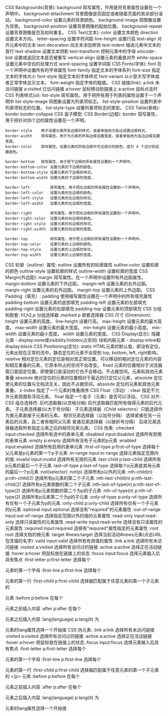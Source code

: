CSS Backgrounds(背景):
    background	            简写属性，作用是将背景属性设置在一个声明中。
    background-attachment	背景图像是否固定或者随着页面的其余部分滚动。
    background-color	    设置元素的背景颜色。
    background-image	    把图像设置为背景。
    background-position	    设置背景图像的起始位置。
    background-repeat	    设置背景图像是否及如何重复。
CSS Text(文本):
    color	            设置文本颜色
    direction	        设置文本方向。
    letter-spacing	    设置字符间距
    line-height	        设置行高
    text-align	        对齐元素中的文本
    text-decoration	    向文本添加修饰
    text-indent	        缩进元素中文本的首行
    text-shadow	        设置文本阴影
    text-transform	    控制元素中的字母
    unicode-bidi	    设置或返回文本是否被重写 
    vertical-align	    设置元素的垂直对齐
    white-space	        设置元素中空白的处理方式
    word-spacing	    设置字间距
CSS Fonts(字体):
    font	        在一个声明中设置所有的字体属性
    font-family	    指定文本的字体系列
    font-size	    指定文本的字体大小
    font-style	    指定文本的字体样式
    font-variant	以小型大写字体或者正常字体显示文本。
    font-weight	    指定字体的粗细。
CSS 链接(link):
    a:link          未访问链接
    a:visited       已访问链接
    a:hover         鼠标移动到链接上
    a:active        鼠标点击时
CSS 列表样式(ul):
    list-style	        简写属性。用于把所有用于列表的属性设置于一个声明中
    list-style-image	将图象设置为列表项标志。
    list-style-position	设置列表中列表项标志的位置。
    list-style-type	    设置列表项标志的类型。
CSS Table(表格):
    border
    border-collapse
CSS 盒子模型:
CSS Border(边框):
    border	        简写属性，用于把针对四个边的属性设置在一个声明。
    
    border-style	用于设置元素所有边框的样式，或者单独地为各边设置边框样式。
    border-width	简写属性，用于为元素的所有边框设置宽度，或者单独地为各边边框设置宽度。
    border-color	简写属性，设置元素的所有边框中可见部分的颜色，或为 4 个边分别设置颜色。
    
    border-bottom	简写属性，用于把下边框的所有属性设置到一个声明中。
    border-bottom-color	设置元素的下边框的颜色。
    border-bottom-style	设置元素的下边框的样式。
    border-bottom-width	设置元素的下边框的宽度。
    
    border-left	        简写属性，用于把左边框的所有属性设置到一个声明中。
    border-left-color	设置元素的左边框的颜色。
    border-left-style	设置元素的左边框的样式。
    border-left-width	设置元素的左边框的宽度。
    
    border-right	    简写属性，用于把右边框的所有属性设置到一个声明中。
    border-right-color	设置元素的右边框的颜色。
    border-right-style	设置元素的右边框的样式。
    border-right-width	设置元素的右边框的宽度。
    
    border-top	        简写属性，用于把上边框的所有属性设置到一个声明中。
    border-top-color	设置元素的上边框的颜色。
    border-top-style	设置元素的上边框的样式。
    border-top-width	设置元素的上边框的宽度。
CSS 轮廓（outline）属性:
    outline	        设置所有的轮廓属性
    outline-color	设置轮廓的颜色
    outline-style	设置轮廓的样式
    outline-width	设置轮廓的宽度
CSS Margin(外边距):
    margin	        简写属性。在一个声明中设置所有外边距属性。
    margin-bottom	设置元素的下外边距。
    margin-left	    设置元素的左外边距。
    margin-right	设置元素的右外边距。
    margin-top	    设置元素的上外边距。
CSS Padding（填充）:
    padding	        使用缩写属性设置在一个声明中的所有填充属性
    padding-bottom	设置元素的底部填充
    padding-left	设置元素的左部填充
    padding-right	设置元素的右部填充
    padding-top	    设置元素的顶部填充
CSS 分组和嵌套:
    h1,h2,p         分组选择器
    .marked p       嵌套选择器
CSS 尺寸 (Dimension):
    height	    设置元素的高度。
    line-height	设置行高。
    max-height	设置元素的最大高度。
    max-width	设置元素的最大宽度。
    min-height	设置元素的最小高度。
    min-width	设置元素的最小宽度。
    width	    设置元素的宽度。
CSS Display(显示):
    隐藏元素 - display:none或visibility:hidden(占空间)
    块和内联元素 - display:inline和display:block
CSS Positioning(定位):
    static      HTML元素的默认值，即没有定位，元素出现在正常的流中。静态定位的元素不会受到 top, bottom, left, right影响。
    relative    相对定位元素的定位是相对其正常位置。可以移动的相对定位元素的内容和相互重叠的元素，它原本所占的空间不会改变。
    fixed       元素的位置相对于浏览器窗口是固定位置。即使窗口是滚动的它也不会移动。不占据空间。元素和其他元素重叠
    absolute    绝对定位的元素的位置相对于最近的已定位父元素，absolute 定位使元素的位置与文档流无关，因此不占据空间。absolute 定位的元素和其他元素重叠。
    z-index     指定了一个元素的堆叠顺序
CSS Float（浮动）:
    clear	指定不允许元素周围有浮动元素。
    float	指定一个盒子（元素）是否可以浮动。
CSS 对齐:
CSS 组合选择符:
    后代选取器(以空格分隔)            后代选取器匹配所有值得元素的后代元素。
    子元素选择器(以大于号分隔）       子元素选择器（Child selectors）只能选择作为某元素直接子元素的元素。
    相邻兄弟选择器（以加号分隔）      选择紧接在另一元素后的元素，且二者有相同父元素
    普通兄弟选择器（以破折号分隔）    后续兄弟选择器选取所有指定元素之后的相邻兄弟元素。
CSS 伪类:
    :checked    	        input:checked	        选择所有选中的表单元素
    :disabled   	        input:disabled	        选择所有禁用的表单元素
    :empty      	        p:empty	                选择所有没有子元素的p元素
    :enabled    	        input:enabled	        选择所有启用的表单元素
    :first-of-type	        p:first-of-type	        选择每个父元素是p元素的第一个p子元素
    :in-range   	        input:in-range	        选择元素指定范围内的值
    :invalid    	        input:invalid	        选择所有无效的元素
    :last-child 	        p:last-child	        选择所有p元素的最后一个子元素
    :last-of-type	        p:last-of-type	        选择每个p元素是其母元素的最后一个p元素
    :not(selector)	        :not(p)	                选择所有p以外的元素
    :nth-child(n)	        p:nth-child(2)	        选择所有p元素的第二个子元素
    :nth-last-child(n)	    p:nth-last-child(2)	    选择所有p元素倒数的第二个子元素
    :nth-last-of-type(n)	p:nth-last-of-type(2)	选择所有p元素倒数的第二个为p的子元素
    :nth-of-type(n)	        p:nth-of-type(2)	    选择所有p元素第二个为p的子元素
    :only-of-type	        p:only-of-type	        选择所有仅有一个子元素为p的元素
    :only-child	            p:only-child	        选择所有仅有一个子元素的p元素
    :optional	            input:optional	        选择没有"required"的元素属性
    :out-of-range	        input:out-of-range	    选择指定范围以外的值的元素属性
    :read-only	            input:read-only	        选择只读属性的元素属性
    :read-write	            input:read-write	    选择没有只读属性的元素属性
    :required	            input:required	        选择有"required"属性指定的元素属性
    :root	                root	                选择文档的根元素
    :target	                #news:target	        选择当前活动#news元素(点击URL包含锚的名字)
    :valid	                input:valid	            选择所有有效值的属性
    :link	                a:link	                选择所有未访问链接
    :visited	            a:visited	            选择所有访问过的链接
    :active	                a:active	            选择正在活动链接
    :hover	                a:hover	                把鼠标放在链接上的状态
    :focus	                input:focus	            选择元素输入后具有焦点
    :first-letter	        p:first-letter	        选择每个<p> 元素的第一个字母
    :first-line	            p:first-line	        选择每个<p> 元素的第一行
    :first-child	        p:first-child	        选择器匹配属于任意元素的第一个子元素的 <p> 元素
    :before	                p:before	            在每个<p>元素之前插入内容
    :after	                p:after	                在每个<p>元素之后插入内容
    :lang(language)	        p:lang(it)	            为<p>元素的lang属性选择一个开始值
CSS 伪元素:
    :link	        a:link	        选择所有未访问链接
    :visited	    a:visited	    选择所有访问过的链接
    :active	        a:active	    选择正在活动链接
    :hover	        a:hover	        把鼠标放在链接上的状态
    :focus	        input:focus	    选择元素输入后具有焦点
    :first-letter	p:first-letter	选择每个<p> 元素的第一个字母
    :first-line	    p:first-line	选择每个<p> 元素的第一行
    :first-child	p:first-child	选择器匹配属于任意元素的第一个子元素的 <]p> 元素
    :before	        p:before	    在每个<p>元素之前插入内容
    :after	        p:after	        在每个<p>元素之后插入内容
    :lang(language)	p:lang(it)	    为<p>元素的lang属性选择一个开始值
